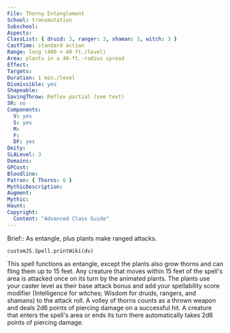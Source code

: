 ```yaml
---
File: Thorny Entanglement
School: transmutation
Subschool: 
Aspects: 
ClassList: { druid: 3, ranger: 3, shaman: 3, witch: 3 }
CastTime: standard action
Range: long (400 + 40 ft./level)
Area: plants in a 40-ft.-radius spread
Effect: 
Targets: 
Duration: 1 min./level
Dismissible: yes
Shapeable: 
SavingThrow: Reflex partial (see text)
SR: no
Components:
  V: yes
  S: yes
  M: 
  F: 
  DF: yes
Deity: 
SLALevel: 3
Domains: 
GPCost: 
Bloodline: 
Patron: { Thorns: 6 }
MythicDescription: 
Augment: 
Mythic: 
Haunt: 
Copyright:
  Content: "Advanced Class Guide"
---
```

Brief:: As entangle, plus plants make ranged attacks.

```dataviewjs
customJS.Spell.printWiki(dv)
```

This spell functions as entangle, except the plants also grow thorns and can fling them up to 15 feet. Any creature that moves within 15 feet of the spell's area is attacked once on its turn by the animated plants. The plants use your caster level as their base attack bonus and add your spellability score modifier (Intelligence for witches; Wisdom for druids, rangers, and shamans) to the attack roll. A volley of thorns counts as a thrown weapon and deals 2d6 points of piercing damage on a successful hit. A creature that enters the spell's area or ends its turn there automatically takes 2d6 points of piercing damage.
